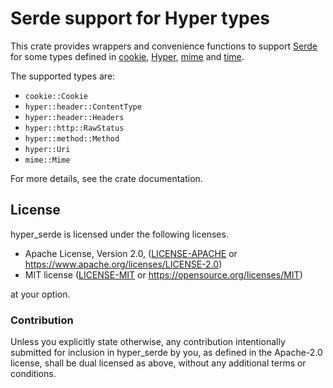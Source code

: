 Serde support for Hyper types
=============================

This crate provides wrappers and convenience functions to support [Serde] for
some types defined in [cookie], [Hyper], [mime] and [time].

[cookie]: https://github.com/SergioBenitez/cookie-rs
[Hyper]: https://github.com/hyperium/hyper
[mime]: https://github.com/hyperium/mime
[Serde]: https://github.com/serde-rs/serde
[time]: https://github.com/time-rs/time

The supported types are:

* `cookie::Cookie`
* `hyper::header::ContentType`
* `hyper::header::Headers`
* `hyper::http::RawStatus`
* `hyper::method::Method`
* `hyper::Uri`
* `mime::Mime`

For more details, see the crate documentation.

## License

hyper_serde is licensed under the following licenses.

 * Apache License, Version 2.0, ([LICENSE-APACHE](LICENSE-APACHE) or
   https://www.apache.org/licenses/LICENSE-2.0)
 * MIT license ([LICENSE-MIT](LICENSE-MIT) or
   https://opensource.org/licenses/MIT)

at your option.

### Contribution

Unless you explicitly state otherwise, any contribution intentionally submitted
for inclusion in hyper_serde by you, as defined in the Apache-2.0 license,
shall be dual licensed as above, without any additional terms or conditions.
